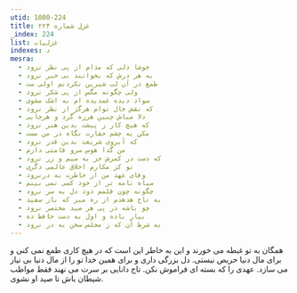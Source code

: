 ```yaml
---
utid: 1000-224
title: غزل شماره ۲۲۴
_index: 224
list: غزلیات
indexes: د
mesra:
  - خوشا دلی که مدام از پی نظر نرود
  - به هر درش که بخوانند بی خبر نرود
  - طمع در آن لب شیرین نکردنم اولی ست
  - ولی چگونه مگس از پی شکر نرود
  - سواد دیده غمدیده ام به اشک مشوی
  - که نقش خال توام هرگز از نظر نرود
  - دلا مباش چنین هرزه گرد و هرجایی
  - که هیچ کار ز پیشت بدین هنر نرود
  - مکن به چشم حقارت نگاه در من مست
  - که آبروی شریعت بدین قدر نرود
  - من گدا هوس سرو قامتی دارم
  - که دست در کمرش جز به سیم و زر نرود
  - تو کز مکارم اخلاق عالمی دگری
  - وفای عهد من از خاطرت به درنرود
  - سیاه نامه تر از خود کسی نمی بینم
  - چگونه چون قلمم دود دل به سر نرود
  - به تاج هدهدم از ره مبر که باز سفید
  - چو باشه در پی هر صید مختصر نرود
  - بیار باده و اول به دست حافظ ده
  - به شرط آن که ز مجلس سخن به در نرود
---
```

همگان به تو غبطه می خورند و این به خاطر این است که در هیچ کاری طمع نمی کنی و برای مال دنیا حریص نیستی. دل بزرگی داری و برای همین خدا تو را از مال دنیا بی نیاز می سازد. عهدی را که بسته ای فراموش نکن. تاج دانایی بر سرت می نهند فقط مواظب شیطان باش تا صید او نشوی.
